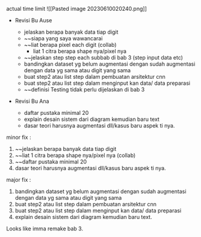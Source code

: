 actual time limit
![[Pasted image 20230610020240.png]]
- Revisi Bu Ause
	- jelaskan berapa banyak data tiap digit 
	- ~~siapa yang saya wawancarai
	- ~~liat berapa pixel each digit (collab)
		- liat 1 citra berapa shape nya/pixel nya
	- ~~jelaskan step step each subbab di bab 3 (step input data etc)
	- bandingkan dataset yg belum augmentasi dengan sudah augmentasi dengan data yg sama atau digit yang sama
	- buat step2 atau list step dalam pembuatan arsitektur cnn
	- buat step2 atau list step dalam menginput kan data/ data preparasi
	- ~~definisi Testing tidak perlu dijelaskan di bab 3

- Revisi Bu Ana
	- daftar pustaka minimal 20
	- explain desain sistem dari diagram kemudian baru text 
	- dasar teori harusnya augmentasi dll/kasus baru aspek ti nya.

minor fix :
1. ~~jelaskan berapa banyak data tiap digit 
2. ~~liat 1 citra berapa shape nya/pixel nya (collab)
3. ~~daftar pustaka minimal 20
4. dasar teori harusnya augmentasi dll/kasus baru aspek ti nya.

major fix :
1. bandingkan dataset yg belum augmentasi dengan sudah augmentasi dengan data yg sama atau digit yang sama
2. buat step2 atau list step dalam pembuatan arsitektur cnn
3. buat step2 atau list step dalam menginput kan data/ data preparasi
4. explain desain sistem dari diagram kemudian baru text.

Looks like imma remake bab 3.